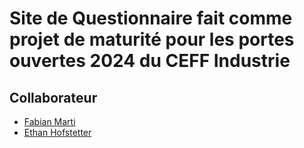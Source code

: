 # Site de Questionnaire fait comme projet de maturité pour les portes ouvertes 2024 du CEFF Industrie

## Collaborateur
- [Fabian Marti](https://github.com/cp-23fam)
- [Ethan Hofstetter](https://github.com/cp-23eth)
